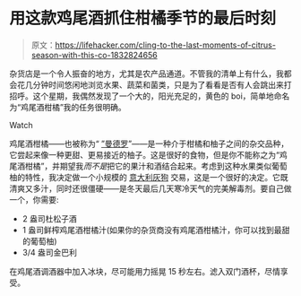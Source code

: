 # 用这款鸡尾酒抓住柑橘季节的最后时刻

> 原文：<https://lifehacker.com/cling-to-the-last-moments-of-citrus-season-with-this-co-1832824656>

杂货店是一个令人振奋的地方，尤其是农产品通道。不管我的清单上有什么，我都会花几分钟时间悠闲地浏览水果、蔬菜和菌类，只是为了看看是否有人会跳出来打招呼。这个星期，我偶然发现了一个大的，阳光充足的，黄色的 boi，简单地命名为“鸡尾酒柑橘”我的任务很明确。

Watch

鸡尾酒柑橘——也被称为“ [”曼德罗](https://en.wikipedia.org/wiki/Mandelo)”——是一种介于柑橘和柚子之间的杂交品种，它尝起来像一种更甜、更易接近的柚子。这是很好的食物，但是你不能称之为“鸡尾酒柑橘”，并期望我*而不是*把它的果汁和酒结合起来。考虑到这种水果类似葡萄柚的特性，我决定做一个小规模的 [意大利灰狗](https://skillet.lifehacker.com/3-ingredient-happy-hour-the-refreshing-italian-greyhou-1793356386) 交易，这是一个很好的决定。它既清爽又多汁，同时还很僵硬——是冬天最后几天寒冷天气的完美解毒剂。要自己做一个，你需要:

*   2 盎司杜松子酒
*   1 盎司鲜榨鸡尾酒柑橘汁(如果你的杂货商没有鸡尾酒柑橘汁，你可以找到最甜的葡萄柚)
*   3/4 盎司金巴利

在鸡尾酒调酒器中加入冰块，尽可能用力摇晃 15 秒左右。滤入双门酒杯，尽情享受。